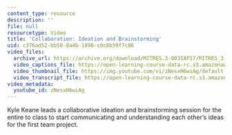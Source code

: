 ```yaml
---
content_type: resource
description: ''
file: null
resourcetype: Video
title: 'Collaboration: Ideation and Brainstorming'
uid: c376ad52-bb50-8a4b-1890-c0c8b59f7c06
video_files:
  archive_url: https://archive.org/download/MITRES.3-003IAP17/MITRES_3-003IAP17_Class_Activities_06_300k.mp4
  video_captions_file: https://open-learning-course-data-rc.s3.amazonaws.com/res-3-003-learn-to-build-your-own-videogame-with-the-unity-game-engine-and-microsoft-kinect-january-iap-2017/a938306df705594b965dfe6b0da1d2d5_zNesxH6wiAg.vtt
  video_thumbnail_file: https://img.youtube.com/vi/zNesxH6wiAg/default.jpg
  video_transcript_file: https://open-learning-course-data-rc.s3.amazonaws.com/res-3-003-learn-to-build-your-own-videogame-with-the-unity-game-engine-and-microsoft-kinect-january-iap-2017/7bd56723faa76ce672af6550b0cf620e_zNesxH6wiAg.pdf
video_metadata:
  youtube_id: zNesxH6wiAg
---
```


Kyle Keane leads a collaborative ideation and brainstorming session for the entire to class to start communicating and understanding each other’s ideas for the first team project.